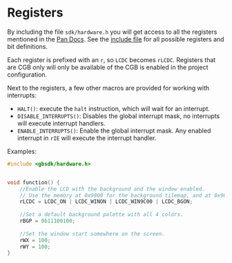 # Registers

By including the file `sdk/hardware.h` you will get access to all the registers mentioned in the [Pan Docs](https://gbdev.io/pandocs/). See the [include file](https://github.com/daid/gbsdk/blob/master/inc/sdk/hardware.h) for all possible registers and bit definitions.

Each register is prefixed with an `r`, so `LCDC` becomes `rLCDC`. Registers that are CGB only will only be available of the CGB is enabled in the project configuration.

Next to the registers, a few other macros are provided for working with interrupts:
- `HALT()`: execute the `halt` instruction, which will wait for an interrupt.
- `DISABLE_INTERRUPTS()`: Disables the global interrupt mask, no interrupts will execute interrupt handlers.
- `ENABLE_INTERRUPTS()`: Enable the global interrupt mask. Any enabled interrupt in `rIE` will execute the interrupt handler.

Examples:
```c
#include <gbsdk/hardware.h>


void function() {
	//Enable the LCD with the background and the window enabled.
	// Use the memory at 0x9800 for the background tilemap, and at 0x9C00 for the window tilemap.
	rLCDC = LCDC_ON | LCDC_WINON | LCDC_WIN9C00 | LCDC_BGON;
	
	//Set a default background palette with all 4 colors.
	rBGP = 0b11100100;
	
	//Set the window start somewhere on the screen.
	rWX = 100;
	rWY = 100;
}
```